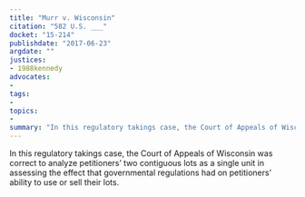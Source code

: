 ```yaml
---
title: "Murr v. Wisconsin"
citation: "582 U.S. ___"
docket: "15-214"
publishdate: "2017-06-23"
argdate: ""
justices:
- 1988kennedy
advocates:
- 
tags:
- 
topics:
- 
summary: "In this regulatory takings case, the Court of Appeals of Wisconsin was correct to analyze petitioners’ two contiguous lots as a single unit in assessing the effect that governmental regulations had on petitioners’ ability to use or sell their lots."
---
```

In this regulatory takings case, the Court of Appeals of Wisconsin was correct to analyze petitioners’ two contiguous lots as a single unit in assessing the effect that governmental regulations had on petitioners’ ability to use or sell their lots.

